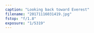 ```yaml
---
caption: "Looking back toward Everest"
filename: "20171116031419.jpg"
fstop: "f/1.8"
exposure: "1/5319"
---
```


